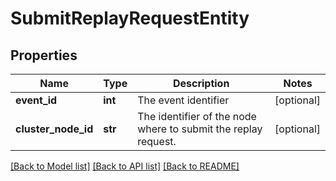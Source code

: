 # SubmitReplayRequestEntity

## Properties
Name | Type | Description | Notes
------------ | ------------- | ------------- | -------------
**event_id** | **int** | The event identifier | [optional] 
**cluster_node_id** | **str** | The identifier of the node where to submit the replay request. | [optional] 

[[Back to Model list]](../README.md#documentation-for-models) [[Back to API list]](../README.md#documentation-for-api-endpoints) [[Back to README]](../README.md)



